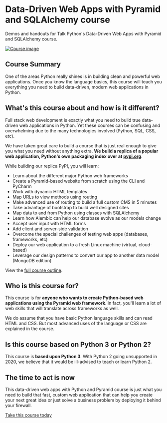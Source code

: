 # Data-Driven Web Apps with Pyramid and SQLAlchemy course

Demos and handouts for Talk Python's Data-Driven Web Apps with Pyramid and SQLAlchemy course.

[![Course image](https://raw.githubusercontent.com/talkpython/data-driven-web-apps-with-pyramid-and-sqlalchemy/master/readme_resources/python-data-web-apps.png)](https://training.talkpython.fm/courses/explore_pyramid/building-data-driven-web-applications-in-python-with-pyramid-sqlalchemy-and-bootstrap)

## Course Summary
One of the areas Python really shines is in building clean and powerful web applications. Once you know the language basics, this course will teach you everything you need to build data-driven, modern web applications in Python.

## What's this course about and how is it different?

Full stack web development is exactly what you need to build true data-driven web applications in Python. Yet these courses can be confusing and overwhelming due to the many technologies involved (Python, SQL, CSS, etc).

We have taken great care to build a course that is just real enough to give you what you need without anything extra. **We build a replica of a popular web application, Python's own packaging index over at [pypi.org](https://pypi.org)**.

While building our replica PyPI, you will learn:

* Learn about the different major Python web frameworks
* Create a Pyramid-based website from scratch using the CLI and PyCharm
* Work with dynamic HTML templates
* Map URLs to view methods using routing
* Make advanced use of routing to build a full custom CMS in 5 minutes
* Take advantage of bootstrap to build well designed sites
* Map data to and from Python using classes with SQLAlchemy
* Learn how Alembic can help our database evolve as our models change
* Accept user input with HTML forms
* Add client and server-side validation
* Overcome the special challenges of testing web apps (databases, frameworks, etc)
* Deploy our web application to a fresh Linux machine (virtual, cloud-based)
* Leverage our design patterns to convert our app to another data model (MongoDB edition)

View the [full course outline](https://training.talkpython.fm/courses/explore_pyramid/building-data-driven-web-applications-in-python-with-pyramid-sqlalchemy-and-bootstrap#course_outline).

## Who is this course for?

This course is for **anyone who wants to create Python-based web applications using the Pyramid web framework**. In fact, you'll learn a lot of web skills that will translate across frameworks as well.

We do assume that you have basic Python language skills and can read HTML and CSS. But most advanced uses of the language or CSS are explained in the course.

## Is this course based on Python 3 or Python 2?

This course is **based upon Python 3**. With Python 2 going unsupported in 2020, we believe that it would be ill-advised to teach or learn Python 2.

## The time to act is now

This data-driven web apps with Python and Pyramid course is just what you need to build that fast, custom web application that can help you create your next great idea or just solve a business problem by deploying it behind your firewall.

[Take this course today](https://training.talkpython.fm/courses/explore_pyramid/building-data-driven-web-applications-in-python-with-pyramid-sqlalchemy-and-bootstrap)
